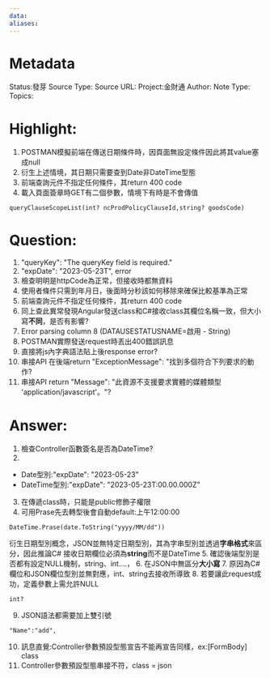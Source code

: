 ```yaml
---
data:
aliases:
---
```

# Metadata
Status:發芽
Source Type:
Source URL:
Project:金財通
Author:
Note Type:
Topics:


# Highlight:
1. POSTMAN模擬前端在傳送日期條件時，因頁面無設定條件因此將其value塞成null
2. 衍生上述情境，其日期只需要查到Date非DateTime型態
5. 前端查詢元件不指定任何條件，其return 400 code
8. 載入頁面簽章時GET有二個參數，情境下有時是不會傳值
```
queryClauseScopeList(int? ncProdPolicyClauseId,string? goodsCode)
```
# Question:
1. "queryKey": "The queryKey field is required."
2. "expDate": "2023-05-23T", error
3. 檢查明明是httpCode為正常，但接收時都無資料
4. 使用者條件只需到年月日，後面時分秒該如何移除來確保比較基準為正常
5. 前端查詢元件不指定任何條件，其return 400 code
6. 同上查此異常發現Angular發送class和C#接收class其欄位名稱一致，但大小寫**不同**，是否有影響?
7. Error parsing column 8 (DATAUSESTATUSNAME=啟用 - String) 
8. POSTMAN實際發送request時丟出400錯誤訊息
9. 直接將js內字典語法貼上後response error?
10. 串接API 在後端return "ExceptionMessage": "找到多個符合下列要求的動作?
11. 串接API return "Message": "此資源不支援要求實體的媒體類型 'application/javascript'。"?
  
 

  
# Answer:
1. 檢查Controller函數簽名是否為DateTime?
2. 
- Date型別:"expDate": "2023-05-23" 
- DateTime型別:"expDate": "2023-05-23T:00.00.000Z"
3. 在傳遞class時，只能是public修飾子權限
4. 可用Prase先去轉型後會自動default:上午12:00:00
```
DateTime.Prase(date.ToString("yyyy/MM/dd"))
```
衍生日期型別概念，JSON並無特定日期型別，其為字串型別並透過**字串格式**來區分，因此推論C# 接收日期欄位必須為**string**而不是DateTime
5. 確認後端型別是否都有設定NULL機制，string、int....，
6. 在JSON中無區分**大小寫**
7. 原因為C#欄位和JSON欄位型別並無對應，int、string去接收所導致
8. 若要讓此request成功，定義參數上需允許NULL
```
int?
```
9. JSON語法都需要加上雙引號
```
"Name":"add", 
```
10. 訊息直覺:Controller參數預設型態宣告不能再宣告同樣，ex:[FormBody] class
11. Controller參數預設型態串接不符，class = json

